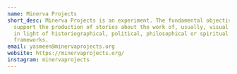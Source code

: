 ```yaml
---
name: Minerva Projects
short_desc: Minerva Projects is an experiment. The fundamental objective is to
  support the production of stories about the work of, usually, visual artists
  in light of historiographical, political, philosophical or spiritual
  frameworks.
email: yasmeen@minervaprojects.org
website: https://minervaprojects.org/
instagram: minervaprojects
---
```

